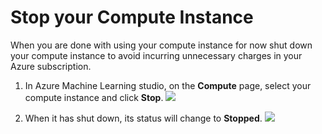 # Stop your Compute Instance
 
 When you are done with using your compute instance for now shut down your compute instance to avoid incurring unnecessary charges in your Azure subscription.
 
 1. In Azure Machine Learning studio, on the **Compute** page, select your compute instance and click **Stop**.
 ![](https://github.com/felicity-borg/Getting-Started-On-Azure-ML/blob/main/Images/ComputeInstanceStop1.PNG)
 
2. When it has shut down, its status will change to **Stopped**.
![](https://github.com/felicity-borg/Getting-Started-On-Azure-ML/blob/main/Images/ComputeInstanceStop2.PNG)
